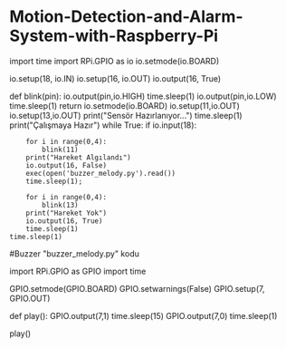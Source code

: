 # Motion-Detection-and-Alarm-System-with-Raspberry-Pi

import time 
import RPi.GPIO as io 
io.setmode(io.BOARD) 

io.setup(18, io.IN) 
io.setup(16, io.OUT)
io.output(16, True)

def blink(pin):
    io.output(pin,io.HIGH)
    time.sleep(1)
    io.output(pin,io.LOW)
    time.sleep(1)
    return
io.setmode(io.BOARD)
io.setup(11,io.OUT)
io.setup(13,io.OUT)
print("Sensör Hazırlanıyor...")
time.sleep(1)
print("Çalışmaya Hazır")
while True: 
    if io.input(18):
        
        for i in range(0,4):
            blink(11)
        print("Hareket Algılandı")
        io.output(16, False)
        exec(open('buzzer_melody.py').read())
        time.sleep(1);
   
        for i in range(0,4):
            blink(13)
        print("Hareket Yok")
        io.output(16, True) 
        time.sleep(1)
    time.sleep(1)

#Buzzer "buzzer_melody.py" kodu

import RPi.GPIO as GPIO
import time

GPIO.setmode(GPIO.BOARD)
GPIO.setwarnings(False)
GPIO.setup(7, GPIO.OUT)

def play():
   GPIO.output(7,1)
   time.sleep(15)
   GPIO.output(7,0)
   time.sleep(1)

play()
